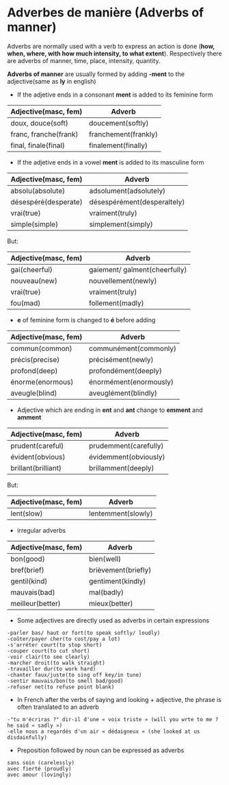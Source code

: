 # Adverbes de manière (Adverbs of manner)

Adverbs are normally used with a verb to express an action is done (**how, when, where, with how much intensity, to what extent**). Respectively there are adverbs of manner, time, place, intensity, quantity.

**Adverbs of manner** are usually formed by adding **-ment** to the adjective(same as **ly** in english)

- If the adjetive ends in a consonant **ment** is added to its feminine form

|Adjective(masc, fem)|Adverb|
|--|--|
|doux, douce(soft)|doucement(softly)|
|franc, franche(frank)|franchement(frankly)|
|final, finale(final)|finalement(finally)|


- If the adjetive ends in a vowel **ment** is added to its masculine form

|Adjective(masc, fem)|Adverb|
|--|--|
|absolu(absolute)|adsolument(adsolutely)|
|désespéré(desperate)|désespérément(desperaltely)|
|vrai(true)|vraiment(truly)|
|simple(simple)|simplement(simply)|

But:

|Adjective(masc, fem)|Adverb|
|--|--|
|gai(cheerful)|gaiement/ gaîment(cheerfully)|
|nouveau(new)|nouvellement(newly)|
|vrai(true)|vraiment(truly)|
|fou(mad)|follement(madly)|

- **e** of feminine form is changed to **é** before adding 

|Adjective(masc, fem)|Adverb|
|--|--|
|commun(common)|communément(commonly)|
|précis(precise)|précisément(newly)|
|profond(deep)|profondément(deeply)|
|énorme(enormous)|énormément(enormously)|
|aveugle(blind)|aveuglément(blindly)|

- Adjective which are ending in **ent** and **ant** change to **emment** and **amment**

|Adjective(masc, fem)|Adverb|
|--|--|
|prudent(careful)|prudemment(carefully)|
|évident(obvious)|évidemment(obviously)|
|brillant(brilliant)|brillamment(deeply)|

But:

|Adjective(masc, fem)|Adverb|
|--|--|
|lent(slow)|lentemment(slowly)|


- irregular adverbs

|Adjective(masc, fem)|Adverb|
|--|--|
|bon(good)|bien(well)|
|bref(brief)|brièvement(briefly)|
|gentil(kind)|gentiment(kindly)|
|mauvais(bad)|mal(badly)|
|meilleur(better)|mieux(better)|

- Some adjectives are directly used as adverbs in certain expressions

```
-parler bas/ haut or fort(to speak softly/ loudly)
-coûter/payer cher(to cost/pay a lot)
-s'arrêter court(to stop short)
-couper court(to cut short)
-voir clair(to see clearly)
-marcher droit(to walk straight)
-travailler dur(to work hard)
-chanter faux/juste(to sing off key/in tune)
-sentir mauvais/bon(to smell bad/good)
-refuser net(to refuse point blank)
```

- In French after the verbs of saying and looking + adjective, the phrase is often translated to an adverb

```
-"tu m'écriras ?" dir-il d'une « voix triste » (will you wrte to me ? he said « sadly »)
-elle nous a regardés d'un air « dédaigneux » (she looked at us disdainfully)
```

- Preposition followed by noun can be expressed as adverbs
```
sans soin (carelessly)
avec fierté (proudly)
avec amour (lovingly)
```